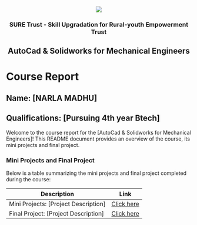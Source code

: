 <!-- PROJECT LOGO -->
<br />

<div align="center">
   <img src='https://user-images.githubusercontent.com/73131499/166115643-d3187f47-d38f-41b2-ae42-5ecbbc60de14.png' />


<h3 align="center">SURE Trust - Skill Upgradation for Rural-youth Empowerment Trust</h3>
  <h2> AutoCad & Solidworks for Mechanical Engineers </h2>
</div>

# Course Report

## Name: [NARLA MADHU]

## Qualifications: [Pursuing 4th year Btech]

Welcome to the course report for the [AutoCad & Solidworks for Mechanical Engineers]! This README document provides an overview of the course, its mini projects and final project.

### Mini Projects and Final Project

Below is a table summarizing the mini projects and final project completed during the course:

| Description                               | Link                                    |
|-------------------------------------------|-----------------------------------------|
| Mini Projects: [Project Description]     | [Click here](https://github.com/sure-trust/G7_Autocad/tree/main/Mini%20Projects/Madhu%20Sudharshan)                         |
| Final Project: [Project Description]     | [Click here](https://github.com/sure-trust/G7_Autocad/tree/main/Final%20Project/Madhu%20Sudharshan/MAJOR%20PROJECT%20OF%20SOLIDWORKS%20HYBRID%20VEHICLE)                        |
